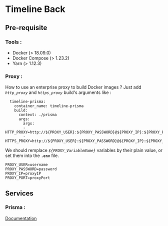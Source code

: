 # Timeline Back

## Pre-requisite
### Tools :
  - Docker (> 18.09.0)
  - Docker Compose (> 1.23.2)
  - Yarn (> 1.12.3)
### Proxy :
How to use an enterprise proxy to build Docker images ?
Just add _`http_proxy`_ and _`https_proxy`_ build's arguments like :
```
  timeline-prisma:
    container_name: timeline-prisma
    build:
      context: ./prisma
      args: 
        args: 
        - HTTP_PROXY=http://${PROXY_USER}:${PROXY_PASSWORD}@${PROXY_IP}:${PROXY_PORT}
        - HTTPS_PROXY=http://${PROXY_USER}:${PROXY_PASSWORD}@${PROXY_IP}:${PROXY_PORT}
```
We should remplace _`${PROXY_VariableName}`_ variables by their plain value, or set them into the __`.env`__ file.
```
PROXY_USER=username
PROXY_PASSWORD=password
PROXY_IP=proxyIP
PROXY_PORT=proxyPort
```

## Services
### Prisma :
[Documentation](https://github.com/K0rdan/Timeline-Prisma/blob/master/README.md)
